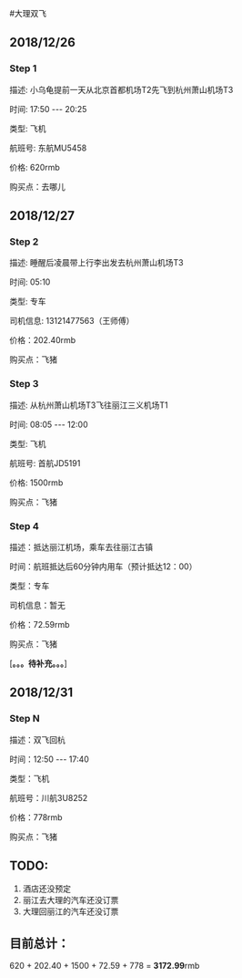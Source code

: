 
#大理双飞

## 2018/12/26

### Step 1
描述: 小乌龟提前一天从北京首都机场T2先飞到杭州萧山机场T3

时间: 17:50 --- 20:25

类型: 飞机

航班号: 东航MU5458

价格: 620rmb

购买点：去哪儿

## 2018/12/27

### Step 2

描述: 睡醒后凌晨带上行李出发去杭州萧山机场T3

时间: 05:10

类型: 专车

司机信息: 13121477563（王师傅）

价格：202.40rmb

购买点：飞猪


### Step 3

描述: 从杭州萧山机场T3飞往丽江三义机场T1

时间: 08:05 --- 12:00

类型: 飞机

航班号: 首航JD5191

价格: 1500rmb

购买点：飞猪

### Step 4
描述：抵达丽江机场，乘车去往丽江古镇

时间：航班抵达后60分钟内用车（预计抵达12：00）

类型：专车

司机信息：暂无

价格：72.59rmb

购买点：飞猪


[**。。。待补充。。。**]

## 2018/12/31

### Step N
描述：双飞回杭

时间：12:50 --- 17:40

类型：飞机

航班号：川航3U8252

价格：778rmb

购买点：飞猪


## TODO:
1. 酒店还没预定
2. 丽江去大理的汽车还没订票
3. 大理回丽江的汽车还没订票

## 目前总计：

620 + 202.40 + 1500 + 72.59 + 778 = **3172.99**rmb






